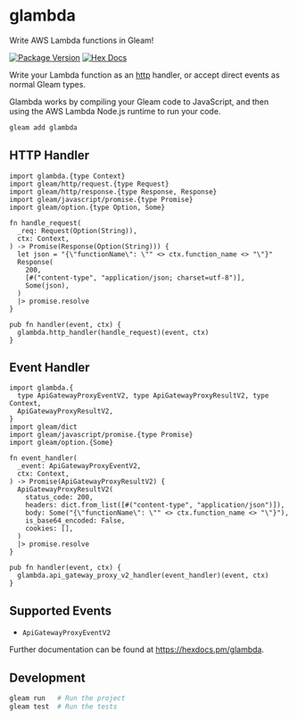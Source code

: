 # glambda

Write AWS Lambda functions in Gleam!

[![Package Version](https://img.shields.io/hexpm/v/glambda)](https://hex.pm/packages/glambda)
[![Hex Docs](https://img.shields.io/badge/hex-docs-ffaff3)](https://hexdocs.pm/glambda/)

Write your Lambda function as an [http](https://github.com/gleam-lang/http) handler, or accept direct events as normal Gleam types.

Glambda works by compiling your Gleam code to JavaScript, and then using the AWS Lambda Node.js runtime to run your code.

```sh
gleam add glambda
```

## HTTP Handler

```gleam
import glambda.{type Context}
import gleam/http/request.{type Request}
import gleam/http/response.{type Response, Response}
import gleam/javascript/promise.{type Promise}
import gleam/option.{type Option, Some}

fn handle_request(
  _req: Request(Option(String)),
  ctx: Context,
) -> Promise(Response(Option(String))) {
  let json = "{\"functionName\": \"" <> ctx.function_name <> "\"}"
  Response(
    200,
    [#("content-type", "application/json; charset=utf-8")],
    Some(json),
  )
  |> promise.resolve
}

pub fn handler(event, ctx) {
  glambda.http_handler(handle_request)(event, ctx)
}
```

## Event Handler

```gleam
import glambda.{
  type ApiGatewayProxyEventV2, type ApiGatewayProxyResultV2, type Context,
  ApiGatewayProxyResultV2,
}
import gleam/dict
import gleam/javascript/promise.{type Promise}
import gleam/option.{Some}

fn event_handler(
  _event: ApiGatewayProxyEventV2,
  ctx: Context,
) -> Promise(ApiGatewayProxyResultV2) {
  ApiGatewayProxyResultV2(
    status_code: 200,
    headers: dict.from_list([#("content-type", "application/json")]),
    body: Some("{\"functionName\": \"" <> ctx.function_name <> "\"}"),
    is_base64_encoded: False,
    cookies: [],
  )
  |> promise.resolve
}

pub fn handler(event, ctx) {
  glambda.api_gateway_proxy_v2_handler(event_handler)(event, ctx)
}
```

## Supported Events
* `ApiGatewayProxyEventV2`

Further documentation can be found at <https://hexdocs.pm/glambda>.

## Development

```sh
gleam run   # Run the project
gleam test  # Run the tests
```
